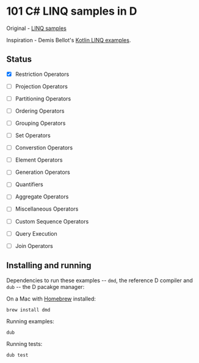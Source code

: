 # 101 C# LINQ samples in D

Original - [LINQ samples](https://code.msdn.microsoft.com/101-LINQ-Samples-3fb9811b)

Inspiration - Demis Bellot's [Kotlin LINQ examples](https://github.com/mythz/kotlin-linq-examples).

## Status

- [x] Restriction Operators
- [ ] Projection Operators
- [ ] Partitioning Operators
- [ ] Ordering Operators
- [ ] Grouping Operators
- [ ] Set Operators
- [ ] Converstion Operators
- [ ] Element Operators
- [ ] Generation Operators
- [ ] Quantifiers
- [ ] Aggregate Operators
- [ ] Miscellaneous Operators
- [ ] Custom Sequence Operators
- [ ] Query Execution
- [ ] Join Operators


## Installing and running

Dependencies to run these examples -- `dmd`, the reference D compiler  and `dub` -- the D pacakge manager:

On a Mac with [Homebrew](https://brew.sh) installed:

```
brew install dmd
```

Running examples:

```
dub
```

Running tests:

```
dub test
```

